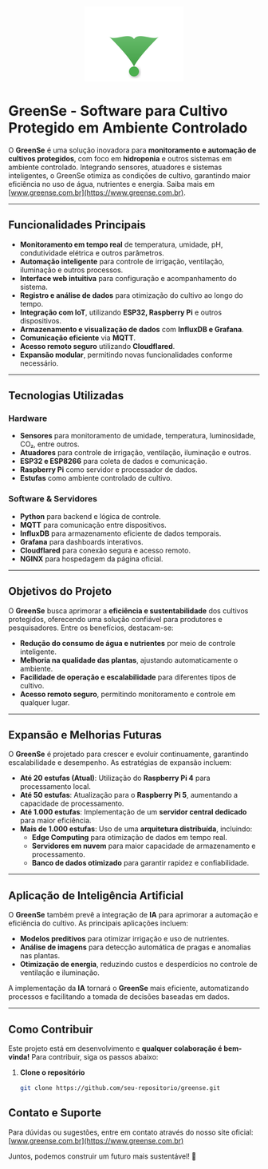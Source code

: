 <div align="center">
  <img src="https://github.com/marcelinoandrade/greense/blob/main/logo_greense.svg" alt="GreenSe Logo" width="200">
</div>

# GreenSe - Software para Cultivo Protegido em Ambiente Controlado

O **GreenSe** é uma solução inovadora para **monitoramento e automação de cultivos protegidos**, com foco em **hidroponia** e outros sistemas em ambiente controlado. Integrando sensores, atuadores e sistemas inteligentes, o GreenSe otimiza as condições de cultivo, garantindo maior eficiência no uso de água, nutrientes e energia. Saiba mais em [www.greense.com.br](https://www.greense.com.br).

---

## Funcionalidades Principais
- **Monitoramento em tempo real** de temperatura, umidade, pH, condutividade elétrica e outros parâmetros.
- **Automação inteligente** para controle de irrigação, ventilação, iluminação e outros processos.
- **Interface web intuitiva** para configuração e acompanhamento do sistema.
- **Registro e análise de dados** para otimização do cultivo ao longo do tempo.
- **Integração com IoT**, utilizando **ESP32, Raspberry Pi** e outros dispositivos.
- **Armazenamento e visualização de dados** com **InfluxDB e Grafana**.
- **Comunicação eficiente** via **MQTT**.
- **Acesso remoto seguro** utilizando **Cloudflared**.
- **Expansão modular**, permitindo novas funcionalidades conforme necessário.

---

## Tecnologias Utilizadas

### Hardware
- **Sensores** para monitoramento de umidade, temperatura, luminosidade, CO₂, entre outros.
- **Atuadores** para controle de irrigação, ventilação, iluminação e outros.
- **ESP32 e ESP8266** para coleta de dados e comunicação.
- **Raspberry Pi** como servidor e processador de dados.
- **Estufas** como ambiente controlado de cultivo.

### Software & Servidores
- **Python** para backend e lógica de controle.
- **MQTT** para comunicação entre dispositivos.
- **InfluxDB** para armazenamento eficiente de dados temporais.
- **Grafana** para dashboards interativos.
- **Cloudflared** para conexão segura e acesso remoto.
- **NGINX** para hospedagem da página oficial.

---

## Objetivos do Projeto
O **GreenSe** busca aprimorar a **eficiência e sustentabilidade** dos cultivos protegidos, oferecendo uma solução confiável para produtores e pesquisadores. Entre os benefícios, destacam-se:

- **Redução do consumo de água e nutrientes** por meio de controle inteligente.
- **Melhoria na qualidade das plantas**, ajustando automaticamente o ambiente.
- **Facilidade de operação e escalabilidade** para diferentes tipos de cultivo.
- **Acesso remoto seguro**, permitindo monitoramento e controle em qualquer lugar.

---

## Expansão e Melhorias Futuras
O **GreenSe** é projetado para crescer e evoluir continuamente, garantindo escalabilidade e desempenho. As estratégias de expansão incluem:

- **Até 20 estufas (Atual)**: Utilização do **Raspberry Pi 4** para processamento local.  
- **Até 50 estufas**: Atualização para o **Raspberry Pi 5**, aumentando a capacidade de processamento.  
- **Até 1.000 estufas**: Implementação de um **servidor central dedicado** para maior eficiência.  
- **Mais de 1.000 estufas**: Uso de uma **arquitetura distribuída**, incluindo:  
  - **Edge Computing** para otimização de dados em tempo real.  
  - **Servidores em nuvem** para maior capacidade de armazenamento e processamento.  
  - **Banco de dados otimizado** para garantir rapidez e confiabilidade. 

---

## Aplicação de Inteligência Artificial
O **GreenSe** também prevê a integração de **IA** para aprimorar a automação e eficiência do cultivo. As principais aplicações incluem:

- **Modelos preditivos** para otimizar irrigação e uso de nutrientes.
- **Análise de imagens** para detecção automática de pragas e anomalias nas plantas.
- **Otimização de energia**, reduzindo custos e desperdícios no controle de ventilação e iluminação.

A implementação da **IA** tornará o **GreenSe** mais eficiente, automatizando processos e facilitando a tomada de decisões baseadas em dados.

---

## Como Contribuir
Este projeto está em desenvolvimento e **qualquer colaboração é bem-vinda!** Para contribuir, siga os passos abaixo:

1. **Clone o repositório**
   ```bash
   git clone https://github.com/seu-repositorio/greense.git

## Contato e Suporte
Para dúvidas ou sugestões, entre em contato através do nosso site oficial:
[www.greense.com.br](https://www.greense.com.br)

Juntos, podemos construir um futuro mais sustentável! 🚀
